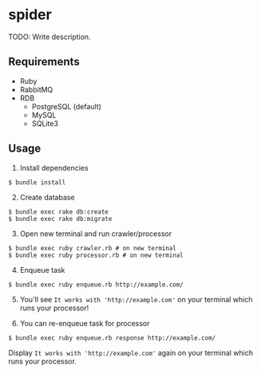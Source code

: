# spider

TODO: Write description.

## Requirements

- Ruby
- RabbitMQ
- RDB
  - PostgreSQL (default)
  - MySQL
  - SQLite3

## Usage

1. Install dependencies

```
$ bundle install
```

2. Create database

```
$ bundle exec rake db:create
$ bundle exec rake db:migrate
```

3. Open new terminal and run crawler/processor

```
$ bundle exec ruby crawler.rb # on new terminal
$ bundle exec ruby processor.rb # on new terminal
```

4. Enqueue task

```
$ bundle exec ruby enqueue.rb http://example.com/
```

5. You'll see `It works with 'http://example.com'` on your terminal which runs your processor!

6. You can re-enqueue task for processor

```
$ bundle exec ruby enqueue.rb response http://example.com/
```

Display `It works with 'http://example.com'` again on your terminal which runs your processor.
